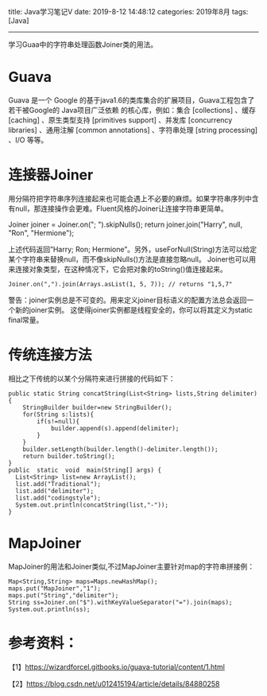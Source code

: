 title: Java学习笔记V
date: 2019-8-12 14:48:12
categories: 2019年8月
tags: [Java]

---

学习Guaa中的字符串处理函数Joiner类的用法。

<!-- more -->
# Guava
Guava 是一个 Google 的基于java1.6的类库集合的扩展项目，Guava工程包含了若干被Google的 Java项目广泛依赖 的核心库，例如：集合 [collections] 、缓存 [caching] 、原生类型支持 [primitives support] 、并发库 [concurrency libraries] 、通用注解 [common annotations] 、字符串处理 [string processing] 、I/O 等等。

# 连接器Joiner
用分隔符把字符串序列连接起来也可能会遇上不必要的麻烦。如果字符串序列中含有null，那连接操作会更难。Fluent风格的Joiner让连接字符串更简单。

  Joiner joiner = Joiner.on("; ").skipNulls();
  return joiner.join("Harry", null, "Ron", "Hermione");

上述代码返回”Harry; Ron; Hermione”。另外，useForNull(String)方法可以给定某个字符串来替换null，而不像skipNulls()方法是直接忽略null。
 Joiner也可以用来连接对象类型，在这种情况下，它会把对象的toString()值连接起来。

    Joiner.on(",").join(Arrays.asList(1, 5, 7)); // returns "1,5,7"

警告：joiner实例总是不可变的。用来定义joiner目标语义的配置方法总会返回一个新的joiner实例。
这使得joiner实例都是线程安全的，你可以将其定义为static final常量。

# 传统连接方法
相比之下传统的以某个分隔符来进行拼接的代码如下：

    public static String concatString(List<String> lists,String delimiter){
        StringBuilder builder=new StringBuilder();
        for(String s:lists){
            if(s!=null){
                builder.append(s).append(delimiter);
            }
        }
        builder.setLength(builder.length()-delimiter.length());
        return builder.toString();
    }
    public  static  void  main(String[] args) {
      List<String> list=new ArrayList();
      list.add("Traditional");
      list.add("delimiter");
      list.add("codingstyle");
      System.out.println(concatString(list,"-"));
    }

# MapJoiner

MapJoiner的用法和Joiner类似,不过MapJoiner主要针对map的字符串拼接例：

    Map<String,String> maps=Maps.newHashMap();
    maps.put("MapJoiner","1");
    maps.put("String","delimiter");
    String ss=Joiner.on("$").withKeyValueSeparator("=").join(maps);
    System.out.println(ss);

# 参考资料：
【1】https://wizardforcel.gitbooks.io/guava-tutorial/content/1.html

【2】https://blog.csdn.net/u012415194/article/details/84880258

